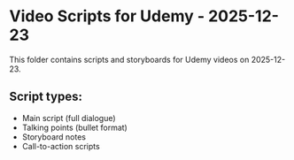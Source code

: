# Video Scripts for Udemy - 2025-12-23

This folder contains scripts and storyboards for Udemy videos on 2025-12-23.

## Script types:
- Main script (full dialogue)
- Talking points (bullet format)
- Storyboard notes
- Call-to-action scripts

